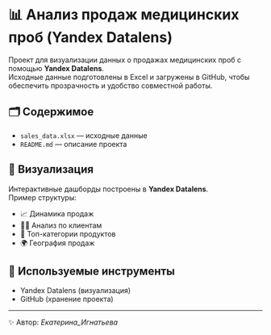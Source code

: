 # 📊 Анализ продаж медицинских проб (Yandex Datalens)

Проект для визуализации данных о продажах медицинских проб с помощью **Yandex Datalens**.  
Исходные данные подготовлены в Excel и загружены в GitHub, чтобы обеспечить прозрачность и удобство совместной работы.

## 🗂 Содержимое
- `sales_data.xlsx` — исходные данные  
- `README.md` — описание проекта  

## 🚀 Визуализация
Интерактивные дашборды построены в **Yandex Datalens**.  
Пример структуры:
- 📈 Динамика продаж
- 👩‍⚕️ Анализ по клиентам
- 💊 Топ-категории продуктов
- 🌍 География продаж

## 🔧 Используемые инструменты
- Yandex Datalens (визуализация)
- GitHub (хранение проекта)
---
✨ Автор: _Екатерина_Игнатьева_
